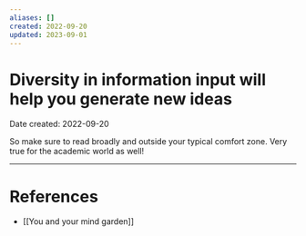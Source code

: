 ```yaml
---
aliases: []
created: 2022-09-20
updated: 2023-09-01
---
```


# Diversity in information input will help you generate new ideas
Date created: 2022-09-20

So make sure to read broadly and outside your typical comfort zone. Very true for the academic world as well!

---
# References
* [[You and your mind garden]]